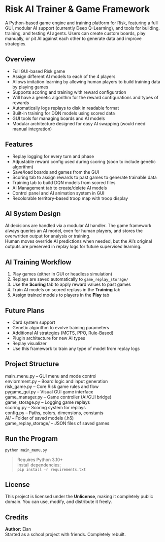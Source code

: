 # Risk AI Trainer & Game Framework

A Python-based game engine and training platform for Risk, featuring a full GUI, modular AI support (currently Deep Q-Learning), and tools for building, training, and testing AI agents. Users can create custom boards, play manually, or pit AI against each other to generate data and improve strategies.

## Overview

- Full GUI-based Risk game  
- Assign different AI models to each of the 4 players  
- Allows imitation learning by allowing human players to build training data by playing games  
- Supports scoring and training with reward configuration  
- Will have a genetic algorithm for the reward configurations and types of rewards  
- Automatically logs replays to disk in readable format  
- Built-in training for DQN models using scored data  
- GUI tools for managing boards and AI models  
- Modular architecture designed for easy AI swapping (would need manual integration)

## Features

- Replay logging for every turn and phase  
- Adjustable reward config used during scoring (soon to include genetic algorithm)  
- Save/load boards and games from the GUI  
- Scoring tab to assign rewards to past games to generate trainable data  
- Training tab to build DQN models from scored files  
- AI Management tab to create/delete AI models  
- Control panel and AI animation system in GUI  
- Recolorable territory-based troop map with troop display  

## AI System Design

AI decisions are handled via a modular AI handler. The game framework always queries an AI model, even for human players, and stores the overwritten output for analysis or training.  
Human moves override AI predictions when needed, but the AI’s original outputs are preserved in replay logs for future supervised learning.

## AI Training Workflow

1. Play games (either in GUI or headless simulation)  
2. Replays are saved automatically to `game_replay_storage/`  
3. Use the **Scoring** tab to apply reward values to past games  
4. Train AI models on scored replays in the **Training** tab  
5. Assign trained models to players in the **Play** tab  

## Future Plans

- Card system support  
- Genetic algorithm to evolve training parameters  
- Additional AI strategies (MCTS, PPO, Rule-Based)  
- Plugin architecture for new AI types  
- Replay visualizer  
- Use this framework to train any type of model from replay logs  

## Project Structure

main_menu.py – GUI menu and mode control  
enviornment.py – Board logic and input generation  
risk_game.py – Core Risk game rules and flow  
pygame_gui.py – Visual GUI game interface  
game_manager.py – Game controller (AI/GUI bridge)  
game_storage.py – Logging game replays  
scoring.py – Scoring system for replays  
config.py – Paths, colors, dimensions, constants  
AI/ – Folder of saved models (.h5)  
game_replay_storage/ – JSON files of saved games  

## Run the Program

```bash
python main_menu.py
```

> Requires Python 3.10+  
> Install dependencies:  
> `pip install -r requirements.txt`

## License

This project is licensed under the **Unlicense**, making it completely public domain. You can use, modify, and distribute it freely.

## Credits

**Author:** Eian  
Started as a school project with friends. Completely rebuilt.
